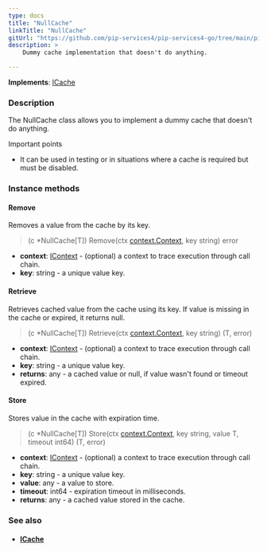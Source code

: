 ```yaml
---
type: docs
title: "NullCache"
linkTitle: "NullCache"
gitUrl: "https://github.com/pip-services4/pip-services4-go/tree/main/pip-services4-logic-go"
description: >
    Dummy cache implementation that doesn't do anything.

---
```


**Implements**: [ICache](../icache)

### Description

The NullCache class allows you to implement a dummy cache that doesn't do anything.

Important points

- It can be used in testing or in situations where a cache is required but must be disabled.

### Instance methods

#### Remove
Removes a value from the cache by its key.

> (c *NullCache[T]) Remove(ctx [context.Context](../../../components/context/icontext), key string) error

- **context**: [IContext](../../../components/context/icontext) - (optional) a context to trace execution through call chain.
- **key**: string - a unique value key.


#### Retrieve
Retrieves cached value from the cache using its key.
If value is missing in the cache or expired, it returns null.

> (c *NullCache[T]) Retrieve(ctx [context.Context](../../../components/context/icontext), key string) (T, error)

- **context**: [IContext](../../../components/context/icontext) - (optional) a context to trace execution through call chain.
- **key**: string - a unique value key.
- **returns**: any - a cached value or null, if value wasn't found or timeout expired.


#### Store
Stores value in the cache with expiration time.

> (c *NullCache[T]) Store(ctx [context.Context](../../../components/context/icontext), key string, value T, timeout int64) (T, error)

- **context**: [IContext](../../../components/context/icontext) - (optional) a context to trace execution through call chain.
- **key**: string - a unique value key.
- **value**: any - a value to store.
- **timeout**: int64 - expiration timeout in milliseconds.
- **returns**: any - a cached value stored in the cache.


### See also
- #### [ICache](../icache)


